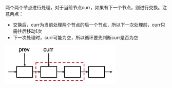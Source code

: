 两个两个节点进行处理，对于当前节点curr，如果有下一个节点，则进行交换。注意两点：
* 交换后，curr为当前处理两个节点的后一个节点，所以下一次处理前，curr只需往后移动1次
* 下一次处理时，curr可能为空，所以循环要先判断curr是否为空

![](../img/24.png)